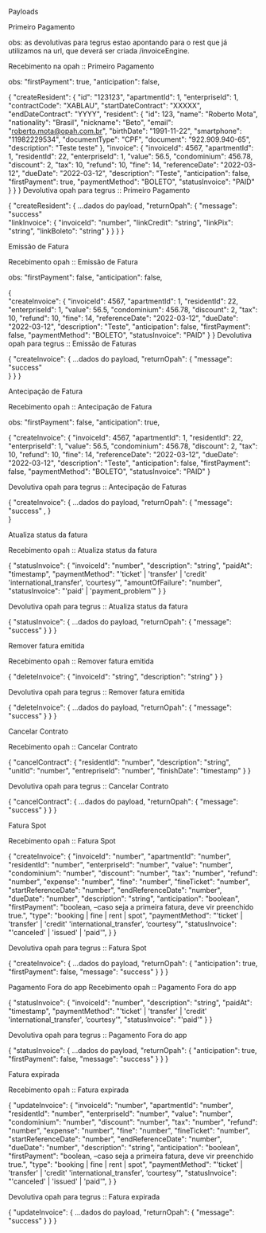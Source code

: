 Payloads

Primeiro Pagamento

obs: as devolutivas para tegrus estao apontando para o rest que já utilizamos na url, que deverá ser criada /invoiceEngine.

Recebimento na opah :: Primeiro Pagamento

obs:
"firstPayment": true,
"anticipation": false,

{
"createResident": {
"id": "123123",
"apartmentId": 1,
"enterpriseId": 1,
"contractCode": "XABLAU",
"startDateContract": "XXXXX",
"endDateContract": "YYYY",
"resident": {
"id": 123,
"name": "Roberto Mota",
"nationality": "Brasil",
"nickname": "Beto",
"email": "roberto.mota@opah.com.br",
"birthDate": "1991-11-22",
"smartphone": "11982229534",
"documentType": "CPF",
"document": "922.909.940-65",
"description": "Teste teste"
},
"invoice": {
"invoiceId": 4567,
"apartmentId": 1,
"residentId": 22,
"enterpriseId": 1,
"value": 56.5,
"condominium": 456.78,
"discount": 2,
"tax": 10,
"refund": 10,
"fine": 14,
"referenceDate": "2022-03-12",
"dueDate": "2022-03-12",
"description": "Teste",
"anticipation": false,
"firstPayment": true,
"paymentMethod": "BOLETO",
"statusInvoice": "PAID"
}
}
}
Devolutiva opah para tegrus :: Primeiro Pagamento

{
"createResident": {
…dados do payload,
"returnOpah": {
"message": "success"  
 "linkInvoice": {
"invoiceId": "number",
"linkCredit": "string",
"linkPix": "string",
"linkBoleto": "string"
}
}
}
}

Emissão de Fatura

Recebimento opah :: Emissão de Fatura

obs:
"firstPayment": false,
"anticipation": false,

{  
 "createInvoice": {
"invoiceId": 4567,
"apartmentId": 1,
"residentId": 22,
"enterpriseId": 1,
"value": 56.5,
"condominium": 456.78,
"discount": 2,
"tax": 10,
"refund": 10,
"fine": 14,
"referenceDate": "2022-03-12",
"dueDate": "2022-03-12",
"description": "Teste",
"anticipation": false,
"firstPayment": false,
"paymentMethod": "BOLETO",
"statusInvoice": "PAID"
}
}
Devolutiva opah para tegrus :: Emissão de Faturas

{
"createInvoice": {
…dados do payload,
"returnOpah": {
"message": "success"  
 }
}
}

Antecipação de Fatura

Recebimento opah :: Antecipação de Fatura

obs:
"firstPayment": false,
"anticipation": true,

{
"createInvoice": {
"invoiceId": 4567,
"apartmentId": 1,
"residentId": 22,
"enterpriseId": 1,
"value": 56.5,
"condominium": 456.78,
"discount": 2,
"tax": 10,
"refund": 10,
"fine": 14,
"referenceDate": "2022-03-12",
"dueDate": "2022-03-12",
"description": "Teste",
"anticipation": false,
"firstPayment": false,
"paymentMethod": "BOLETO",
"statusInvoice": "PAID"
}

Devolutiva opah para tegrus :: Antecipação de Faturas

{
"createInvoice": {
…dados do payload,
"returnOpah": {
"message": "success" ,
}  
}

Atualiza status da fatura

Recebimento opah :: Atualiza status da fatura

{
"statusInvoice": {
"invoiceId": "number",
"description": "string",
"paidAt": "timestamp",
"paymentMethod": "'ticket' | 'transfer' | 'credit' 'international_transfer', ‘courtesy’",
"amountOfFailure": "number",
"statusInvoice": "'paid' | 'payment_problem'"
}
}

Devolutiva opah para tegrus :: Atualiza status da fatura

{
"statusInvoice": {
…dados do payload,
"returnOpah": {
"message": "success"
}
}
}

Remover fatura emitida

Recebimento opah :: Remover fatura emitida

{
"deleteInvoice": {
"invoiceId": "string",
"description": "string"
}
}

Devolutiva opah para tegrus :: Remover fatura emitida

{
"deleteInvoice": {
…dados do payload,
"returnOpah": {
"message": "success"
}
}
}

Cancelar Contrato

Recebimento opah :: Cancelar Contrato

{
"cancelContract": {
"residentId": "number",
"description": "string",
"unitId": "number",
"entrepriseId": "number",
"finishDate": "timestamp"
}
}

Devolutiva opah para tegrus :: Cancelar Contrato

{
"cancelContract": {
…dados do payload,
"returnOpah": {
"message": "success"
}
}
}

Fatura Spot

Recebimento opah :: Fatura Spot

{
"createInvoice": {
"invoiceId": "number",
"apartmentId": "number",
"residentId": "number",
"enterpriseId": "number",
"value": "number",
"condominium": "number",
"discount": "number",
"tax": "number",
"refund": "number",
"expense": "number",
"fine": "number",
"fineTicket": "number",
"startReferenceDate": "number",
"endReferenceDate": "number",
"dueDate": "number",
"description": "string",
"anticipation": "boolean",
"firstPayment": "boolean, –caso seja a primeira fatura, deve vir preenchido true.",
"type": "booking | fine | rent | spot",
"paymentMethod": "'ticket' | 'transfer' | 'credit' 'international_transfer', ‘courtesy’",
"statusInvoice": "'canceled' | 'issued' | 'paid'",
}
}

Devolutiva opah para tegrus :: Fatura Spot

{
"createInvoice": {
…dados do payload,
"returnOpah": {
"anticipation": true,
"firstPayment": false,
"message": "success"
}
}
}

Pagamento Fora do app
Recebimento opah :: Pagamento Fora do app

{
"statusInvoice": {
"invoiceId": "number",
"description": "string",
"paidAt": "timestamp",
"paymentMethod": "'ticket' | 'transfer' | 'credit' 'international_transfer', ‘courtesy’",
"statusInvoice": "'paid'"
}
}

Devolutiva opah para tegrus :: Pagamento Fora do app

{
"statusInvoice": {
…dados do payload,
"returnOpah": {
"anticipation": true,
"firstPayment": false,
"message": "success"
}
}
}

Fatura expirada

Recebimento opah :: Fatura expirada

{
"updateInvoice": {
"invoiceId": "number",
"apartmentId": "number",
"residentId": "number",
"enterpriseId": "number",
"value": "number",
"condominium": "number",
"discount": "number",
"tax": "number",
"refund": "number",
"expense": "number",
"fine": "number",
"fineTicket": "number",
"startReferenceDate": "number",
"endReferenceDate": "number",
"dueDate": "number",
"description": "string",
"anticipation": "boolean",
"firstPayment": "boolean, –caso seja a primeira fatura, deve vir preenchido true.",
"type": "booking | fine | rent | spot",
"paymentMethod": "'ticket' | 'transfer' | 'credit' 'international_transfer', ‘courtesy’",
"statusInvoice": "'canceled' | 'issued' | 'paid'",
}
}

Devolutiva opah para tegrus :: Fatura expirada

{
"updateInvoice": {
…dados do payload,
"returnOpah": {
"message": "success"
}
}
}
